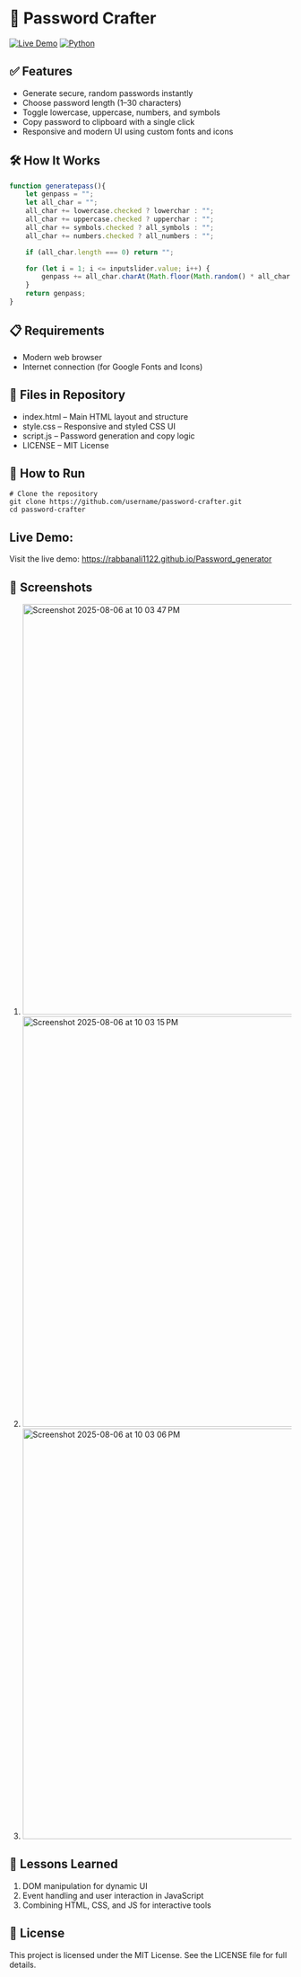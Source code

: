 # 🧾 Password Crafter  

[![Live Demo](https://img.shields.io/badge/Live%20Demo-rabbanali1122.github.io-blue)](https://rabbanali1122.github.io/Password_generator/)
[![Python](https://img.shields.io/badge/Python-3.7%2B-blue.svg)](https://www.python.org/)

## ✅ Features

- Generate secure, random passwords instantly
- Choose password length (1–30 characters)
- Toggle lowercase, uppercase, numbers, and symbols
- Copy password to clipboard with a single click
- Responsive and modern UI using custom fonts and icons

## 🛠️ How It Works

```js
function generatepass(){
    let genpass = "";
    let all_char = "";
    all_char += lowercase.checked ? lowerchar : "";
    all_char += uppercase.checked ? upperchar : "";
    all_char += symbols.checked ? all_symbols : "";
    all_char += numbers.checked ? all_numbers : "";

    if (all_char.length === 0) return "";

    for (let i = 1; i <= inputslider.value; i++) {
        genpass += all_char.charAt(Math.floor(Math.random() * all_char.length));
    }
    return genpass;
}
```


## 📋 Requirements
- Modern web browser
- Internet connection (for Google Fonts and Icons)

  
## 📂 Files in Repository
- index.html – Main HTML layout and structure
- style.css – Responsive and styled CSS UI
- script.js – Password generation and copy logic
- LICENSE – MIT License

## 🚀 How to Run
```
# Clone the repository
git clone https://github.com/username/password-crafter.git
cd password-crafter
```
## Live Demo:
Visit the live demo: 
https://rabbanali1122.github.io/Password_generator


## 📸 Screenshots

1. <img width="616" height="731" alt="Screenshot 2025-08-06 at 10 03 47 PM" src="https://github.com/user-attachments/assets/ec444638-a446-40ac-b19d-61099bf3d476" />
2. <img width="616" height="731" alt="Screenshot 2025-08-06 at 10 03 15 PM" src="https://github.com/user-attachments/assets/e89c8e87-728b-4f20-9e9b-cfc93586138b" />
3. <img width="616" height="731" alt="Screenshot 2025-08-06 at 10 03 06 PM" src="https://github.com/user-attachments/assets/7fb55c0e-d2d5-4af6-8583-13c89ea1e9d5" />

## 🧠 Lessons Learned
1. DOM manipulation for dynamic UI
2. Event handling and user interaction in JavaScript
3. Combining HTML, CSS, and JS for interactive tools


## 📄 License
This project is licensed under the MIT License. See the LICENSE file for full details.
